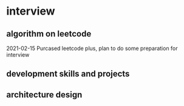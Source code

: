 # interview
## algorithm on leetcode
2021-02-15 Purcased leetcode plus, plan to do some preparation for interview

## development skills and projects

## architecture design
